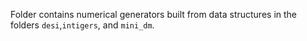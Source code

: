 Folder contains numerical generators built from data structures in the 
folders `desi`,`intigers`, and `mini_dm`. 